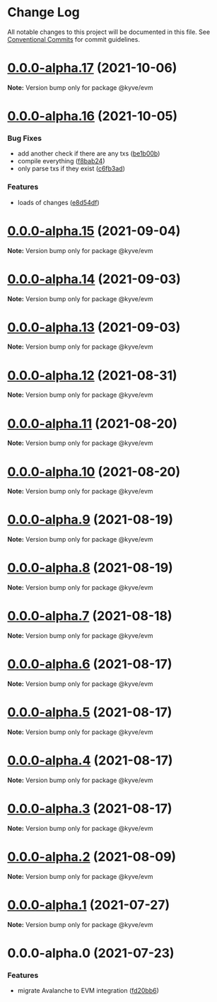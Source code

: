 # Change Log

All notable changes to this project will be documented in this file.
See [Conventional Commits](https://conventionalcommits.org) for commit guidelines.

# [0.0.0-alpha.17](https://github.com/KYVENetwork/kyve/compare/@kyve/evm@0.0.0-alpha.16...@kyve/evm@0.0.0-alpha.17) (2021-10-06)

**Note:** Version bump only for package @kyve/evm





# [0.0.0-alpha.16](https://github.com/KYVENetwork/kyve/compare/@kyve/evm@0.0.0-alpha.15...@kyve/evm@0.0.0-alpha.16) (2021-10-05)


### Bug Fixes

* add another check if there are any txs ([be1b00b](https://github.com/KYVENetwork/kyve/commit/be1b00b1bd018eb9f5753799ae31bf70ae487a0e))
* compile everything ([f8bab24](https://github.com/KYVENetwork/kyve/commit/f8bab2444d26988ddefabc8fe098e21b90767fb6))
* only parse txs if they exist ([c6fb3ad](https://github.com/KYVENetwork/kyve/commit/c6fb3ad78cae351aa415717439d943c2cc746107))


### Features

* loads of changes ([e8d54df](https://github.com/KYVENetwork/kyve/commit/e8d54df2d93a56bfff1b3a931de3f2a7dd8e7ea3))





# [0.0.0-alpha.15](https://github.com/KYVENetwork/kyve/compare/@kyve/evm@0.0.0-alpha.14...@kyve/evm@0.0.0-alpha.15) (2021-09-04)

**Note:** Version bump only for package @kyve/evm





# [0.0.0-alpha.14](https://github.com/KYVENetwork/kyve/compare/@kyve/evm@0.0.0-alpha.13...@kyve/evm@0.0.0-alpha.14) (2021-09-03)

**Note:** Version bump only for package @kyve/evm





# [0.0.0-alpha.13](https://github.com/KYVENetwork/kyve/compare/@kyve/evm@0.0.0-alpha.12...@kyve/evm@0.0.0-alpha.13) (2021-09-03)

**Note:** Version bump only for package @kyve/evm





# [0.0.0-alpha.12](https://github.com/KYVENetwork/kyve/compare/@kyve/evm@0.0.0-alpha.11...@kyve/evm@0.0.0-alpha.12) (2021-08-31)

**Note:** Version bump only for package @kyve/evm





# [0.0.0-alpha.11](https://github.com/KYVENetwork/kyve/compare/@kyve/evm@0.0.0-alpha.10...@kyve/evm@0.0.0-alpha.11) (2021-08-20)

**Note:** Version bump only for package @kyve/evm





# [0.0.0-alpha.10](https://github.com/KYVENetwork/kyve/compare/@kyve/evm@0.0.0-alpha.9...@kyve/evm@0.0.0-alpha.10) (2021-08-20)

**Note:** Version bump only for package @kyve/evm





# [0.0.0-alpha.9](https://github.com/KYVENetwork/kyve/compare/@kyve/evm@0.0.0-alpha.8...@kyve/evm@0.0.0-alpha.9) (2021-08-19)

**Note:** Version bump only for package @kyve/evm





# [0.0.0-alpha.8](https://github.com/KYVENetwork/kyve/compare/@kyve/evm@0.0.0-alpha.7...@kyve/evm@0.0.0-alpha.8) (2021-08-19)

**Note:** Version bump only for package @kyve/evm





# [0.0.0-alpha.7](https://github.com/KYVENetwork/kyve/compare/@kyve/evm@0.0.0-alpha.6...@kyve/evm@0.0.0-alpha.7) (2021-08-18)

**Note:** Version bump only for package @kyve/evm





# [0.0.0-alpha.6](https://github.com/KYVENetwork/kyve/compare/@kyve/evm@0.0.0-alpha.5...@kyve/evm@0.0.0-alpha.6) (2021-08-17)

**Note:** Version bump only for package @kyve/evm





# [0.0.0-alpha.5](https://github.com/KYVENetwork/kyve/compare/@kyve/evm@0.0.0-alpha.4...@kyve/evm@0.0.0-alpha.5) (2021-08-17)

**Note:** Version bump only for package @kyve/evm





# [0.0.0-alpha.4](https://github.com/KYVENetwork/kyve/compare/@kyve/evm@0.0.0-alpha.3...@kyve/evm@0.0.0-alpha.4) (2021-08-17)

**Note:** Version bump only for package @kyve/evm





# [0.0.0-alpha.3](https://github.com/KYVENetwork/kyve/compare/@kyve/evm@0.0.0-alpha.2...@kyve/evm@0.0.0-alpha.3) (2021-08-17)

**Note:** Version bump only for package @kyve/evm





# [0.0.0-alpha.2](https://github.com/KYVENetwork/kyve/tree/master/integrations/evm/compare/@kyve/evm@0.0.0-alpha.1...@kyve/evm@0.0.0-alpha.2) (2021-08-09)

**Note:** Version bump only for package @kyve/evm





# [0.0.0-alpha.1](https://github.com/KYVENetwork/kyve/tree/master/integrations/evm/compare/@kyve/evm@0.0.0-alpha.0...@kyve/evm@0.0.0-alpha.1) (2021-07-27)

**Note:** Version bump only for package @kyve/evm





# 0.0.0-alpha.0 (2021-07-23)


### Features

* migrate Avalanche to EVM integration ([fd20bb6](https://github.com/KYVENetwork/kyve/tree/master/integrations/evm/commit/fd20bb654d22ce4971259bad8df95f41aad6a210))
